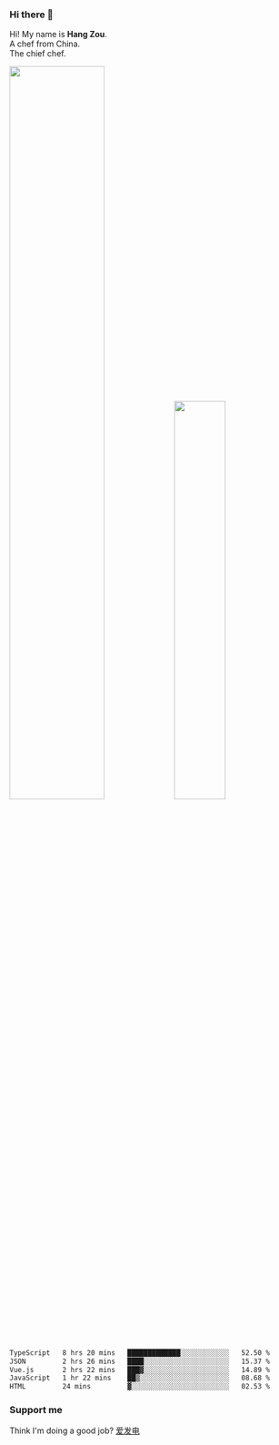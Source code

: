 ### Hi there 👋

Hi! My name is **Hang Zou**.  
A chef from China.  
The chief chef.

<img align="" width="57.5%" src="https://github-readme-stats.vercel.app/api?username=zouhangwithsweet&hide_title=true&hide_border=true&show_icons=true&include_all_commits=true&line_height=21" /><img align="" width="42.4%" src="https://github-readme-stats.vercel.app/api/top-langs/?username=zouhangwithsweet&hide_title=true&hide_border=true&layout=compact" />

<!--START_SECTION:waka-->

```txt
TypeScript   8 hrs 20 mins   █████████████░░░░░░░░░░░░   52.50 %
JSON         2 hrs 26 mins   ████░░░░░░░░░░░░░░░░░░░░░   15.37 %
Vue.js       2 hrs 22 mins   ███▓░░░░░░░░░░░░░░░░░░░░░   14.89 %
JavaScript   1 hr 22 mins    ██▒░░░░░░░░░░░░░░░░░░░░░░   08.68 %
HTML         24 mins         ▓░░░░░░░░░░░░░░░░░░░░░░░░   02.53 %
```

<!--END_SECTION:waka-->

### Support me

Think I'm doing a good job? [爱发电](https://afdian.net/@zouhangsweet)
